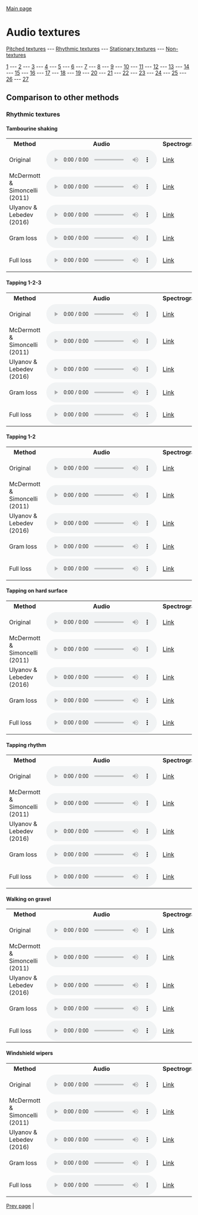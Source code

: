 [Main page](README.md)

# Audio textures

[Pitched textures](pitched_textures.md) --- [Rhythmic textures](rhythmic_textures.md) --- [Stationary textures](stationary_textures.md) --- [Non-textures](non_textures.md)

[1](rhythmic_textures/1/index.md) --- [2](rhythmic_textures/2/index.md) --- [3](rhythmic_textures/3/index.md) --- [4](rhythmic_textures/4/index.md) --- [5](rhythmic_textures/5/index.md) --- [6](rhythmic_textures/6/index.md) --- [7](rhythmic_textures/7/index.md) --- [8](rhythmic_textures/8/index.md) --- [9](rhythmic_textures/9/index.md) --- [10](rhythmic_textures/10/index.md) --- [11](rhythmic_textures/11/index.md) --- [12](rhythmic_textures/12/index.md) --- [13](rhythmic_textures/13/index.md) --- [14](rhythmic_textures/14/index.md) --- [15](rhythmic_textures/15/index.md) --- [16](rhythmic_textures/16/index.md) --- [17](rhythmic_textures/17/index.md) --- [18](rhythmic_textures/18/index.md) --- [19](rhythmic_textures/19/index.md) --- [20](rhythmic_textures/20/index.md) --- [21](rhythmic_textures/21/index.md) --- [22](rhythmic_textures/22/index.md) --- [23](rhythmic_textures/23/index.md) --- [24](rhythmic_textures/24/index.md) --- [25](rhythmic_textures/25/index.md) --- [26](rhythmic_textures/26/index.md) --- [27](rhythmic_textures/27/index.md)

## Comparison to other methods

### Rhythmic textures

#### Tambourine shaking

<center>
<table>

<tr>
  <th>Method</th>
  <th>Audio</th>
  <th>Spectrogram</th>
</tr>

<tr>
<td>Original</td>
<td>
  <audio controls>
    <source src="assets/baselines/original/Tambourine_shaking.ogg">
    <source src="assets/baselines/original/Tambourine_shaking.mp3">
    <source src="assets/baselines/original/Tambourine_shaking.wav">
  </audio>
</td>
<td>
  <a href="assets/baselines/original/Tambourine_shaking.png">Link</a>
</td>
</tr>

<tr>
<td>McDermott & Simoncelli (2011)</td>
<td>
  <audio controls>
    <source src="assets/baselines/mcdermott/Tambourine_shaking.ogg">
    <source src="assets/baselines/mcdermott/Tambourine_shaking.mp3">
    <source src="assets/baselines/mcdermott/Tambourine_shaking.wav">
  </audio>
</td>
<td>
  <a href="assets/baselines/mcdermott/Tambourine_shaking.png">Link</a>
</td>
</tr>

<tr>
<td>Ulyanov & Lebedev (2016)</td>
<td>
  <audio controls>
    <source src="assets/baselines/ulyanov/Tambourine_shaking.ogg">
    <source src="assets/baselines/ulyanov/Tambourine_shaking.mp3">
    <source src="assets/baselines/ulyanov/Tambourine_shaking.wav">
  </audio>
</td>
<td>
  <a href="assets/baselines/ulyanov/Tambourine_shaking.png">Link</a>
</td>
</tr>

<tr>
<td>Gram loss</td>
<td>
  <audio controls>
    <source src="assets/baselines/gram/Tambourine_shaking.ogg">
    <source src="assets/baselines/gram/Tambourine_shaking.mp3">
    <source src="assets/baselines/gram/Tambourine_shaking.wav">
  </audio>
</td>
<td>
  <a href="assets/baselines/gram/Tambourine_shaking.png">Link</a>
</td>
</tr>

<tr>
<td>Full loss</td>
<td>
  <audio controls>
    <source src="assets/baselines/full_loss/Tambourine_shaking.ogg">
    <source src="assets/baselines/full_loss/Tambourine_shaking.mp3">
    <source src="assets/baselines/full_loss/Tambourine_shaking.wav">
  </audio>
</td>
<td>
  <a href="assets/baselines/full_loss/Tambourine_shaking.png">Link</a>
</td>
</tr>

</table>
</center>

#### Tapping  1-2-3

<center>
<table>

<tr>
  <th>Method</th>
  <th>Audio</th>
  <th>Spectrogram</th>
</tr>

<tr>
<td>Original</td>
<td>
  <audio controls>
    <source src="assets/baselines/original/Tapping__1-2-3.ogg">
    <source src="assets/baselines/original/Tapping__1-2-3.mp3">
    <source src="assets/baselines/original/Tapping__1-2-3.wav">
  </audio>
</td>
<td>
  <a href="assets/baselines/original/Tapping__1-2-3.png">Link</a>
</td>
</tr>

<tr>
<td>McDermott & Simoncelli (2011)</td>
<td>
  <audio controls>
    <source src="assets/baselines/mcdermott/Tapping__1-2-3.ogg">
    <source src="assets/baselines/mcdermott/Tapping__1-2-3.mp3">
    <source src="assets/baselines/mcdermott/Tapping__1-2-3.wav">
  </audio>
</td>
<td>
  <a href="assets/baselines/mcdermott/Tapping__1-2-3.png">Link</a>
</td>
</tr>

<tr>
<td>Ulyanov & Lebedev (2016)</td>
<td>
  <audio controls>
    <source src="assets/baselines/ulyanov/Tapping__1-2-3.ogg">
    <source src="assets/baselines/ulyanov/Tapping__1-2-3.mp3">
    <source src="assets/baselines/ulyanov/Tapping__1-2-3.wav">
  </audio>
</td>
<td>
  <a href="assets/baselines/ulyanov/Tapping__1-2-3.png">Link</a>
</td>
</tr>

<tr>
<td>Gram loss</td>
<td>
  <audio controls>
    <source src="assets/baselines/gram/Tapping__1-2-3.ogg">
    <source src="assets/baselines/gram/Tapping__1-2-3.mp3">
    <source src="assets/baselines/gram/Tapping__1-2-3.wav">
  </audio>
</td>
<td>
  <a href="assets/baselines/gram/Tapping__1-2-3.png">Link</a>
</td>
</tr>

<tr>
<td>Full loss</td>
<td>
  <audio controls>
    <source src="assets/baselines/full_loss/Tapping__1-2-3.ogg">
    <source src="assets/baselines/full_loss/Tapping__1-2-3.mp3">
    <source src="assets/baselines/full_loss/Tapping__1-2-3.wav">
  </audio>
</td>
<td>
  <a href="assets/baselines/full_loss/Tapping__1-2-3.png">Link</a>
</td>
</tr>

</table>
</center>

#### Tapping 1-2

<center>
<table>

<tr>
  <th>Method</th>
  <th>Audio</th>
  <th>Spectrogram</th>
</tr>

<tr>
<td>Original</td>
<td>
  <audio controls>
    <source src="assets/baselines/original/Tapping_1-2.ogg">
    <source src="assets/baselines/original/Tapping_1-2.mp3">
    <source src="assets/baselines/original/Tapping_1-2.wav">
  </audio>
</td>
<td>
  <a href="assets/baselines/original/Tapping_1-2.png">Link</a>
</td>
</tr>

<tr>
<td>McDermott & Simoncelli (2011)</td>
<td>
  <audio controls>
    <source src="assets/baselines/mcdermott/Tapping_1-2.ogg">
    <source src="assets/baselines/mcdermott/Tapping_1-2.mp3">
    <source src="assets/baselines/mcdermott/Tapping_1-2.wav">
  </audio>
</td>
<td>
  <a href="assets/baselines/mcdermott/Tapping_1-2.png">Link</a>
</td>
</tr>

<tr>
<td>Ulyanov & Lebedev (2016)</td>
<td>
  <audio controls>
    <source src="assets/baselines/ulyanov/Tapping_1-2.ogg">
    <source src="assets/baselines/ulyanov/Tapping_1-2.mp3">
    <source src="assets/baselines/ulyanov/Tapping_1-2.wav">
  </audio>
</td>
<td>
  <a href="assets/baselines/ulyanov/Tapping_1-2.png">Link</a>
</td>
</tr>

<tr>
<td>Gram loss</td>
<td>
  <audio controls>
    <source src="assets/baselines/gram/Tapping_1-2.ogg">
    <source src="assets/baselines/gram/Tapping_1-2.mp3">
    <source src="assets/baselines/gram/Tapping_1-2.wav">
  </audio>
</td>
<td>
  <a href="assets/baselines/gram/Tapping_1-2.png">Link</a>
</td>
</tr>

<tr>
<td>Full loss</td>
<td>
  <audio controls>
    <source src="assets/baselines/full_loss/Tapping_1-2.ogg">
    <source src="assets/baselines/full_loss/Tapping_1-2.mp3">
    <source src="assets/baselines/full_loss/Tapping_1-2.wav">
  </audio>
</td>
<td>
  <a href="assets/baselines/full_loss/Tapping_1-2.png">Link</a>
</td>
</tr>

</table>
</center>

#### Tapping on hard surface

<center>
<table>

<tr>
  <th>Method</th>
  <th>Audio</th>
  <th>Spectrogram</th>
</tr>

<tr>
<td>Original</td>
<td>
  <audio controls>
    <source src="assets/baselines/original/Tapping_on_hard_surface.ogg">
    <source src="assets/baselines/original/Tapping_on_hard_surface.mp3">
    <source src="assets/baselines/original/Tapping_on_hard_surface.wav">
  </audio>
</td>
<td>
  <a href="assets/baselines/original/Tapping_on_hard_surface.png">Link</a>
</td>
</tr>

<tr>
<td>McDermott & Simoncelli (2011)</td>
<td>
  <audio controls>
    <source src="assets/baselines/mcdermott/Tapping_on_hard_surface.ogg">
    <source src="assets/baselines/mcdermott/Tapping_on_hard_surface.mp3">
    <source src="assets/baselines/mcdermott/Tapping_on_hard_surface.wav">
  </audio>
</td>
<td>
  <a href="assets/baselines/mcdermott/Tapping_on_hard_surface.png">Link</a>
</td>
</tr>

<tr>
<td>Ulyanov & Lebedev (2016)</td>
<td>
  <audio controls>
    <source src="assets/baselines/ulyanov/Tapping_on_hard_surface.ogg">
    <source src="assets/baselines/ulyanov/Tapping_on_hard_surface.mp3">
    <source src="assets/baselines/ulyanov/Tapping_on_hard_surface.wav">
  </audio>
</td>
<td>
  <a href="assets/baselines/ulyanov/Tapping_on_hard_surface.png">Link</a>
</td>
</tr>

<tr>
<td>Gram loss</td>
<td>
  <audio controls>
    <source src="assets/baselines/gram/Tapping_on_hard_surface.ogg">
    <source src="assets/baselines/gram/Tapping_on_hard_surface.mp3">
    <source src="assets/baselines/gram/Tapping_on_hard_surface.wav">
  </audio>
</td>
<td>
  <a href="assets/baselines/gram/Tapping_on_hard_surface.png">Link</a>
</td>
</tr>

<tr>
<td>Full loss</td>
<td>
  <audio controls>
    <source src="assets/baselines/full_loss/Tapping_on_hard_surface.ogg">
    <source src="assets/baselines/full_loss/Tapping_on_hard_surface.mp3">
    <source src="assets/baselines/full_loss/Tapping_on_hard_surface.wav">
  </audio>
</td>
<td>
  <a href="assets/baselines/full_loss/Tapping_on_hard_surface.png">Link</a>
</td>
</tr>

</table>
</center>

#### Tapping rhythm

<center>
<table>

<tr>
  <th>Method</th>
  <th>Audio</th>
  <th>Spectrogram</th>
</tr>

<tr>
<td>Original</td>
<td>
  <audio controls>
    <source src="assets/baselines/original/Tapping_rhythm.ogg">
    <source src="assets/baselines/original/Tapping_rhythm.mp3">
    <source src="assets/baselines/original/Tapping_rhythm.wav">
  </audio>
</td>
<td>
  <a href="assets/baselines/original/Tapping_rhythm.png">Link</a>
</td>
</tr>

<tr>
<td>McDermott & Simoncelli (2011)</td>
<td>
  <audio controls>
    <source src="assets/baselines/mcdermott/Tapping_rhythm.ogg">
    <source src="assets/baselines/mcdermott/Tapping_rhythm.mp3">
    <source src="assets/baselines/mcdermott/Tapping_rhythm.wav">
  </audio>
</td>
<td>
  <a href="assets/baselines/mcdermott/Tapping_rhythm.png">Link</a>
</td>
</tr>

<tr>
<td>Ulyanov & Lebedev (2016)</td>
<td>
  <audio controls>
    <source src="assets/baselines/ulyanov/Tapping_rhythm.ogg">
    <source src="assets/baselines/ulyanov/Tapping_rhythm.mp3">
    <source src="assets/baselines/ulyanov/Tapping_rhythm.wav">
  </audio>
</td>
<td>
  <a href="assets/baselines/ulyanov/Tapping_rhythm.png">Link</a>
</td>
</tr>

<tr>
<td>Gram loss</td>
<td>
  <audio controls>
    <source src="assets/baselines/gram/Tapping_rhythm.ogg">
    <source src="assets/baselines/gram/Tapping_rhythm.mp3">
    <source src="assets/baselines/gram/Tapping_rhythm.wav">
  </audio>
</td>
<td>
  <a href="assets/baselines/gram/Tapping_rhythm.png">Link</a>
</td>
</tr>

<tr>
<td>Full loss</td>
<td>
  <audio controls>
    <source src="assets/baselines/full_loss/Tapping_rhythm.ogg">
    <source src="assets/baselines/full_loss/Tapping_rhythm.mp3">
    <source src="assets/baselines/full_loss/Tapping_rhythm.wav">
  </audio>
</td>
<td>
  <a href="assets/baselines/full_loss/Tapping_rhythm.png">Link</a>
</td>
</tr>

</table>
</center>

#### Walking on gravel

<center>
<table>

<tr>
  <th>Method</th>
  <th>Audio</th>
  <th>Spectrogram</th>
</tr>

<tr>
<td>Original</td>
<td>
  <audio controls>
    <source src="assets/baselines/original/Walking_on_gravel.ogg">
    <source src="assets/baselines/original/Walking_on_gravel.mp3">
    <source src="assets/baselines/original/Walking_on_gravel.wav">
  </audio>
</td>
<td>
  <a href="assets/baselines/original/Walking_on_gravel.png">Link</a>
</td>
</tr>

<tr>
<td>McDermott & Simoncelli (2011)</td>
<td>
  <audio controls>
    <source src="assets/baselines/mcdermott/Walking_on_gravel.ogg">
    <source src="assets/baselines/mcdermott/Walking_on_gravel.mp3">
    <source src="assets/baselines/mcdermott/Walking_on_gravel.wav">
  </audio>
</td>
<td>
  <a href="assets/baselines/mcdermott/Walking_on_gravel.png">Link</a>
</td>
</tr>

<tr>
<td>Ulyanov & Lebedev (2016)</td>
<td>
  <audio controls>
    <source src="assets/baselines/ulyanov/Walking_on_gravel.ogg">
    <source src="assets/baselines/ulyanov/Walking_on_gravel.mp3">
    <source src="assets/baselines/ulyanov/Walking_on_gravel.wav">
  </audio>
</td>
<td>
  <a href="assets/baselines/ulyanov/Walking_on_gravel.png">Link</a>
</td>
</tr>

<tr>
<td>Gram loss</td>
<td>
  <audio controls>
    <source src="assets/baselines/gram/Walking_on_gravel.ogg">
    <source src="assets/baselines/gram/Walking_on_gravel.mp3">
    <source src="assets/baselines/gram/Walking_on_gravel.wav">
  </audio>
</td>
<td>
  <a href="assets/baselines/gram/Walking_on_gravel.png">Link</a>
</td>
</tr>

<tr>
<td>Full loss</td>
<td>
  <audio controls>
    <source src="assets/baselines/full_loss/Walking_on_gravel.ogg">
    <source src="assets/baselines/full_loss/Walking_on_gravel.mp3">
    <source src="assets/baselines/full_loss/Walking_on_gravel.wav">
  </audio>
</td>
<td>
  <a href="assets/baselines/full_loss/Walking_on_gravel.png">Link</a>
</td>
</tr>

</table>
</center>

#### Windshield wipers

<center>
<table>

<tr>
  <th>Method</th>
  <th>Audio</th>
  <th>Spectrogram</th>
</tr>

<tr>
<td>Original</td>
<td>
  <audio controls>
    <source src="assets/baselines/original/Windshield_wipers.ogg">
    <source src="assets/baselines/original/Windshield_wipers.mp3">
    <source src="assets/baselines/original/Windshield_wipers.wav">
  </audio>
</td>
<td>
  <a href="assets/baselines/original/Windshield_wipers.png">Link</a>
</td>
</tr>

<tr>
<td>McDermott & Simoncelli (2011)</td>
<td>
  <audio controls>
    <source src="assets/baselines/mcdermott/Windshield_wipers.ogg">
    <source src="assets/baselines/mcdermott/Windshield_wipers.mp3">
    <source src="assets/baselines/mcdermott/Windshield_wipers.wav">
  </audio>
</td>
<td>
  <a href="assets/baselines/mcdermott/Windshield_wipers.png">Link</a>
</td>
</tr>

<tr>
<td>Ulyanov & Lebedev (2016)</td>
<td>
  <audio controls>
    <source src="assets/baselines/ulyanov/Windshield_wipers.ogg">
    <source src="assets/baselines/ulyanov/Windshield_wipers.mp3">
    <source src="assets/baselines/ulyanov/Windshield_wipers.wav">
  </audio>
</td>
<td>
  <a href="assets/baselines/ulyanov/Windshield_wipers.png">Link</a>
</td>
</tr>

<tr>
<td>Gram loss</td>
<td>
  <audio controls>
    <source src="assets/baselines/gram/Windshield_wipers.ogg">
    <source src="assets/baselines/gram/Windshield_wipers.mp3">
    <source src="assets/baselines/gram/Windshield_wipers.wav">
  </audio>
</td>
<td>
  <a href="assets/baselines/gram/Windshield_wipers.png">Link</a>
</td>
</tr>

<tr>
<td>Full loss</td>
<td>
  <audio controls>
    <source src="assets/baselines/full_loss/Windshield_wipers.ogg">
    <source src="assets/baselines/full_loss/Windshield_wipers.mp3">
    <source src="assets/baselines/full_loss/Windshield_wipers.wav">
  </audio>
</td>
<td>
  <a href="assets/baselines/full_loss/Windshield_wipers.png">Link</a>
</td>
</tr>

</table>
</center>

[Prev page](rhythmic_textures/2/index.md) | 